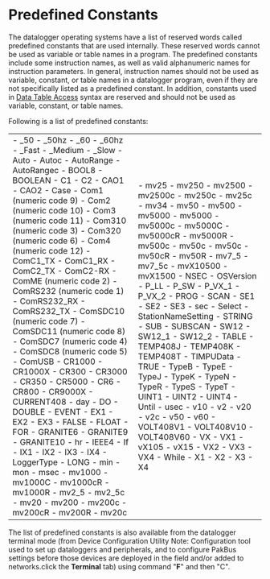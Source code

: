 # Predefined Constants

The datalogger operating systems have a list of reserved words called predefined constants that are used internally. These reserved words cannot be used as variable or table names in a program. The predefined constants include some instruction names, as well as valid alphanumeric names for instruction parameters. In general, instruction names should not be used as variable, constant, or table names in a datalogger program, even if they are not specifically listed as a predefined constant. In addition, constants used in [Data Table Access](datatableaccess.md) syntax are reserved and should not be used as variable, constant, or table names.

Following is a list of predefined constants:

|                                                                                                                                                                                                                                                                                                                                                                                                                                                                                                                                                                                                                                                                                                                                                                                                                                                                                                                                                               |                                                                                                                                                                                                                                                                                                                                                                                                                                                                                                                                                                                                                                                                                                                  |
| ------------------------------------------------------------------------------------------------------------------------------------------------------------------------------------------------------------------------------------------------------------------------------------------------------------------------------------------------------------------------------------------------------------------------------------------------------------------------------------------------------------------------------------------------------------------------------------------------------------------------------------------------------------------------------------------------------------------------------------------------------------------------------------------------------------------------------------------------------------------------------------------------------------------------------------------------------------- | ---------------------------------------------------------------------------------------------------------------------------------------------------------------------------------------------------------------------------------------------------------------------------------------------------------------------------------------------------------------------------------------------------------------------------------------------------------------------------------------------------------------------------------------------------------------------------------------------------------------------------------------------------------------------------------------------------------------- |
| - \_50 - \_50hz - \_60 - \_60hz - \_Fast - \_Medium - \_Slow - Auto - Autoc - AutoRange - AutoRangec - BOOL8 - BOOLEAN - C1 - C2 - CAO1 - CAO2 - Case - Com1 (numeric code 9) - Com2 (numeric code 10) - Com3 (numeric code 11) - Com310 (numeric code 3) - Com320 (numeric code 6) - Com4 (numeric code 12) - ComC1_TX - ComC1_RX - ComC2_TX - ComC2-RX - ComME (numeric code 2) - ComRS232 (numeric code 1) - ComRS232_RX - ComRS232_TX - ComSDC10 (numeric code 7) - ComSDC11 (numeric code 8) - ComSDC7 (numeric code 4) - ComSDC8 (numeric code 5) - ComUSB - CR1000 - CR1000X - CR300 - CR3000 - CR350 - CR5000 - CR6 - CR800 - CR9000X - CURRENT408 - day - DO - DOUBLE - EVENT - EX1 - EX2 - EX3 - FALSE - FLOAT - FOR - GRANITE6 - GRANITE9 - GRANITE10 - hr - IEEE4 - If - IX1 - IX2 - IX3 - IX4 - LoggerType - LONG - min - mon - msec - mv1000 - mv1000C - mv1000cR - mv1000R - mv2_5 - mv2_5c - mv20 - mv200 - mv200c - mv200cR - mv200R - mv20c | - mv25 - mv250 - mv2500 - mv2500c - mv250c - mv25c - mv34 - mv50 - mv500 - mv5000 - mv5000 - mv5000c - mv5000C - mv5000cR - mv5000R - mv500c - mv50c - mv50c - mv50cR - mv50R - mv7_5 - mv7_5c - mvX10500 - mvX1500 - NSEC - OSVersion - P_LL - P_SW - P_VX_1 - P_VX_2 - PROG - SCAN - SE1 - SE2 - SE3 - sec - Select - StationNameSetting - STRING - SUB - SUBSCAN - SW12 - SW12_1 - SW12_2 - TABLE - TEMP408J - TEMP408K - TEMP408T - TIMPUData - TRUE - TypeB - TypeE - TypeJ - TypeK - TypeN - TypeR - TypeS - TypeT - UINT1 - UINT2 - UINT4 - Until - usec - v10 - v2 - v20 - v2c - v50 - v60 - VOLT408V1 - VOLT408V10 - VOLT408V60 - VX - VX1 - vX105 - vX15 - VX2 - VX3 - VX4 - While - X1 - X2 - X3 - X4 |

The list of predefined constants is also available from the datalogger terminal mode (from Device Configuration Utility Note: Configuration tool used to set up dataloggers and peripherals, and to configure PakBus settings before those devices are deployed in the field and/or added to networks.click the **Terminal** tab) using command "**F**" and then "C".
